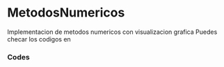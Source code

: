 # MetodosNumericos

Implementacion de metodos numericos con visualizacion grafica
Puedes checar los codigos en 

### Codes
